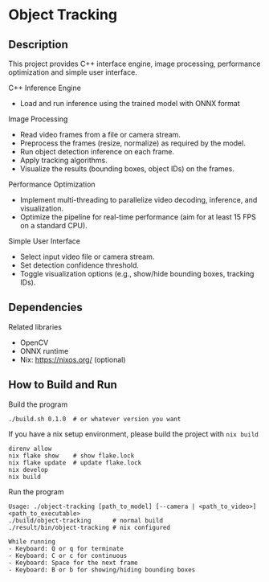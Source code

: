# Object Tracking
## Description
This project provides C++ interface engine, image processing, performance optimization and simple user interface.

C++ Inference Engine
* Load and run inference using the trained model with ONNX format

Image Processing
* Read video frames from a file or camera stream.
* Preprocess the frames (resize, normalize) as required by the model.
* Run object detection inference on each frame.
* Apply tracking algorithms.
* Visualize the results (bounding boxes, object IDs) on the frames.

Performance Optimization
* Implement multi-threading to parallelize video decoding, inference, and visualization.
* Optimize the pipeline for real-time performance (aim for at least 15 FPS on a standard CPU).

Simple User Interface
* Select input video file or camera stream.
* Set detection confidence threshold.
* Toggle visualization options (e.g., show/hide bounding boxes, tracking IDs).

## Dependencies
Related libraries
* OpenCV
* ONNX runtime
* Nix: https://nixos.org/ (optional)

## How to Build and Run
Build the program
```
./build.sh 0.1.0  # or whatever version you want
```
If you have a nix setup environment, please build the project with `nix build`
```
direnv allow
nix flake show    # show flake.lock
nix flake update  # update flake.lock
nix develop
nix build
```

Run the program
```
Usage: ./object-tracking [path_to_model] [--camera | <path_to_video>]
<path_to_executable>
./build/object-tracking      # normal build
./result/bin/object-tracking # nix configured

While running
- Keyboard: Q or q for terminate
- Keyboard: C or c for continuous
- Keyboard: Space for the next frame
- Keyboard: B or b for showing/hiding bounding boxes
```
